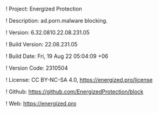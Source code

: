 ! Project: Energized Protection

! Description: ad.porn.malware blocking.

! Version: 6.32.0810.22.08.231.05

! Build Version: 22.08.231.05

! Build Date: Fri, 19 Aug 22 05:04:09 +06

! Version Code: 2310504

! License: CC BY-NC-SA 4.0, https://energized.pro/license

! Github: https://github.com/EnergizedProtection/block

! Web: https://energized.pro
